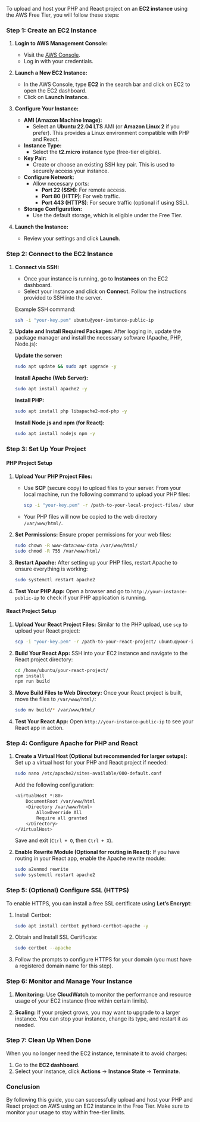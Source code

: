 To upload and host your PHP and React project on an **EC2 instance** using the AWS Free Tier, you will follow these steps:

### Step 1: Create an EC2 Instance

1. **Login to AWS Management Console:**
   - Visit the [AWS Console](https://aws.amazon.com/console/).
   - Log in with your credentials.

2. **Launch a New EC2 Instance:**
   - In the AWS Console, type **EC2** in the search bar and click on EC2 to open the EC2 dashboard.
   - Click on **Launch Instance**.
   
3. **Configure Your Instance:**
   - **AMI (Amazon Machine Image):**
     - Select an **Ubuntu 22.04 LTS** AMI (or **Amazon Linux 2** if you prefer). This provides a Linux environment compatible with PHP and React.
   - **Instance Type:**
     - Select the **t2.micro** instance type (free-tier eligible).
   - **Key Pair:**
     - Create or choose an existing SSH key pair. This is used to securely access your instance.
   - **Configure Network:**
     - Allow necessary ports:
       - **Port 22 (SSH)**: For remote access.
       - **Port 80 (HTTP)**: For web traffic.
       - **Port 443 (HTTPS)**: For secure traffic (optional if using SSL).
   - **Storage Configuration:**
     - Use the default storage, which is eligible under the Free Tier.

4. **Launch the Instance:**
   - Review your settings and click **Launch**.

### Step 2: Connect to the EC2 Instance

1. **Connect via SSH:**
   - Once your instance is running, go to **Instances** on the EC2 dashboard.
   - Select your instance and click on **Connect**. Follow the instructions provided to SSH into the server.

   Example SSH command:
   ```bash
   ssh -i "your-key.pem" ubuntu@your-instance-public-ip
   ```

2. **Update and Install Required Packages:**
   After logging in, update the package manager and install the necessary software (Apache, PHP, Node.js):
   
   **Update the server:**
   ```bash
   sudo apt update && sudo apt upgrade -y
   ```

   **Install Apache (Web Server):**
   ```bash
   sudo apt install apache2 -y
   ```

   **Install PHP:**
   ```bash
   sudo apt install php libapache2-mod-php -y
   ```

   **Install Node.js and npm (for React):**
   ```bash
   sudo apt install nodejs npm -y
   ```

### Step 3: Set Up Your Project

#### PHP Project Setup
1. **Upload Your PHP Project Files:**
   - Use **SCP** (secure copy) to upload files to your server. From your local machine, run the following command to upload your PHP files:
     ```bash
     scp -i "your-key.pem" -r /path-to-your-local-project-files/ ubuntu@your-instance-public-ip:/var/www/html/
     ```

   - Your PHP files will now be copied to the web directory `/var/www/html/`.

2. **Set Permissions:**
   Ensure proper permissions for your web files:
   ```bash
   sudo chown -R www-data:www-data /var/www/html/
   sudo chmod -R 755 /var/www/html/
   ```

3. **Restart Apache:**
   After setting up your PHP files, restart Apache to ensure everything is working:
   ```bash
   sudo systemctl restart apache2
   ```

4. **Test Your PHP App:**
   Open a browser and go to `http://your-instance-public-ip` to check if your PHP application is running.

#### React Project Setup
1. **Upload Your React Project Files:**
   Similar to the PHP upload, use `scp` to upload your React project:
   ```bash
   scp -i "your-key.pem" -r /path-to-your-react-project/ ubuntu@your-instance-public-ip:/home/ubuntu/
   ```

2. **Build Your React App:**
   SSH into your EC2 instance and navigate to the React project directory:
   ```bash
   cd /home/ubuntu/your-react-project/
   npm install
   npm run build
   ```

3. **Move Build Files to Web Directory:**
   Once your React project is built, move the files to `/var/www/html/`:
   ```bash
   sudo mv build/* /var/www/html/
   ```

4. **Test Your React App:**
   Open `http://your-instance-public-ip` to see your React app in action.

### Step 4: Configure Apache for PHP and React

1. **Create a Virtual Host (Optional but recommended for larger setups):**
   Set up a virtual host for your PHP and React project if needed:
   ```bash
   sudo nano /etc/apache2/sites-available/000-default.conf
   ```

   Add the following configuration:
   ```bash
   <VirtualHost *:80>
       DocumentRoot /var/www/html
       <Directory /var/www/html>
           AllowOverride All
           Require all granted
       </Directory>
   </VirtualHost>
   ```

   Save and exit (`Ctrl + O`, then `Ctrl + X`).

2. **Enable Rewrite Module (Optional for routing in React):**
   If you have routing in your React app, enable the Apache rewrite module:
   ```bash
   sudo a2enmod rewrite
   sudo systemctl restart apache2
   ```

### Step 5: (Optional) Configure SSL (HTTPS)
To enable HTTPS, you can install a free SSL certificate using **Let’s Encrypt**:

1. Install Certbot:
   ```bash
   sudo apt install certbot python3-certbot-apache -y
   ```

2. Obtain and Install SSL Certificate:
   ```bash
   sudo certbot --apache
   ```

3. Follow the prompts to configure HTTPS for your domain (you must have a registered domain name for this step).

### Step 6: Monitor and Manage Your Instance

1. **Monitoring:**
   Use **CloudWatch** to monitor the performance and resource usage of your EC2 instance (free within certain limits).
   
2. **Scaling:**
   If your project grows, you may want to upgrade to a larger instance. You can stop your instance, change its type, and restart it as needed.

### Step 7: Clean Up When Done
When you no longer need the EC2 instance, terminate it to avoid charges:
1. Go to the **EC2 dashboard**.
2. Select your instance, click **Actions** → **Instance State** → **Terminate**.

### Conclusion
By following this guide, you can successfully upload and host your PHP and React project on AWS using an EC2 instance in the Free Tier. Make sure to monitor your usage to stay within free-tier limits.